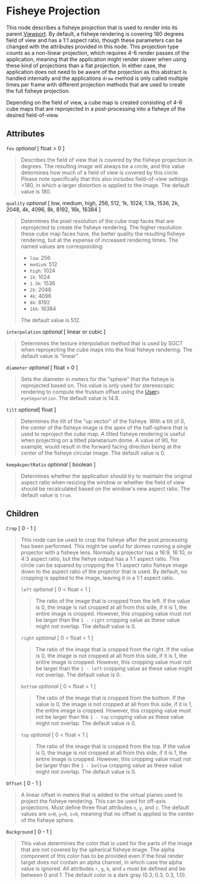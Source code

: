 # Fisheye Projection

This node describes a fisheye projection that is used to render into its parent [Viewport](../viewport).  By default, a fisheye rendering is covering 180 degrees field of view and has a 1:1 aspect ratio, though these parameters can be changed with the attributes provided in this node.  This projection type counts as a non-linear projection, which requires 4-6 render passes of the application, meaning that the application might render slower when using these kind of projections than a flat projection.  In either case, the application does not need to be aware of the projection as this abstract is handled internally and the applications `draw` method is only called multiple times per frame with different projection methods that are used to create the full fisheye projection.

Depending on the field of view, a cube map is created consisting of 4-6 cube maps that are reprojected in a post-processing into a fisheye of the desired field-of-view.

## Attributes
`fov` *optional* \[ float > 0 \]
> Describes the field of view that is covered by the fisheye projection in degrees.  The resulting image will always be a circle, and this value determines how much of a field of view is covered by this circle.  Please note specifically that this also includes field-of-view settings >180, in which a larger distortion is applied to the image.  The default value is 180.

`quality` *optional* \[ low, medium, high, 256, 512, 1k, 1024, 1.5k, 1536, 2k, 2048, 4k, 4096, 8k, 8192, 16k, 16384 \]
> Determines the pixel resolution of the cube map faces that are reprojected to create the fisheye rendering.  The higher resolution these cube map faces have, the better quality the resulting fisheye rendering, but at the expense of increased rendering times.  The named values are corresponding:
>
> - `low`: 256
> - `medium`: 512
> - `high`: 1024
> - `1k`: 1024
> - `1.5k`: 1536
> - `2k`: 2048
> - `4k`: 4096
> - `8k`: 8192
> - `16k`: 16384
>
> The default value is 512.

`interpolation` *optional* \[ linear or cubic \]
> Determines the texture interpolation method that is used by SGCT when reprojecting the cube maps into the final fisheye rendering.  The default value is "linear".

`diameter` *optional* \[ float > 0 \]
> Sets the diameter in meters for the "sphere" that the fisheye is reprojected based on.  This value is only used for stereoscopic rendering to compute the frustum offset using the [User](../user)s `eyeSeparation`.  The default value is 14.8.

`tilt` *optional*\[ float \]
> Determines the tilt of the "up vector" of the fisheye.  With a tilt of 0, the center of the fisheye image is the apex of the half-sphere that is used to reproject the cube map.  A tilted fisheye rendering is useful when projecting on a tilted planetarium dome.  A value of 90, for example, would result in the forward facing direction being at the center of the fisheye circular image.  The default value is 0.

`keepAspectRatio` *optional* \[ boolean \]
 > Determines whether the application should try to maintain the original aspect ratio when resizing the window or whether the field of view should be recalculated based on the window's new aspect ratio.  The default value is `true`.

## Children
`Crop` \[ 0 - 1 \]
 > This node can be used to crop the fisheye after the post processing has been performed.  This might be useful for domes running a single projector with a fisheye lens.  Normally a projector has a 16:9, 16:10, or 4:3 aspect ratio, but the fiehye output has a 1:1 aspect ratio.  This circle can be squared by cropping the 1:1 aspect ratio fisheye image down to the aspect ratio of the projector that is used.  By default, no cropping is applied to the image, leaving it in a 1:1 aspect ratio.
 >
 > `left` *optional* \[ 0 < float < 1 \]
 > > The ratio of the image that is cropped from the left.  If the value is 0, the image is not cropped at all from this side, if it is 1, the entire image is cropped. However, this cropping value must not be larger than the `1 - right` cropping value as these value might not overlap.  The default value is 0.
 >
 > `right` *optional* \[ 0 < float < 1 \]
 > > The ratio of the image that is cropped from the right.  If the value is 0, the image is not cropped at all from this side, if it is 1, the entire image is cropped. However, this cropping value must not be larger than the `1 - left` cropping value as these value might not overlap.  The default value is 0.
 >
 > `bottom` *optional* \[ 0 < float < 1 \]
 > > The ratio of the image that is cropped from the bottom.  If the value is 0, the image is not cropped at all from this side, if it is 1, the entire image is cropped. However, this cropping value must not be larger than the `1 - top` cropping value as these value might not overlap.  The default value is 0.
 >
 > `top` *optional* \[ 0 < float < 1 \]
 > > The ratio of the image that is cropped from the top.  If the value is 0, the image is not cropped at all from this side, if it is 1, the entire image is cropped. However, this cropping value must not be larger than the `1 - bottom` cropping value as these value might not overlap.  The default value is 0.

`Offset` \[ 0 - 1 \]
 > A linear offset in meters that is added to the virtual planes used to project the fisheye rendering.  This can be used for off-axis projections.  Must define three float attributes `x`, `y`, and `z`.  The default values are `x=0`, `y=0`, `z=0`, meaning that no offset is applied to the center of the fisheye sphere.

`Background` \[ 0 - 1 \]
 > This value determines the color that is used for the parts of the image that are not covered by the spherical fisheye image.  The alpha component of this color has to be provided even if the final render target does not contain an alpha channel, in which case the alpha value is ignored.  All attributes `r`, `g`, `b`, and `a` must be defined and be between 0 and 1.  The default color is a dark gray (0.3, 0.3, 0.3, 1.0).
